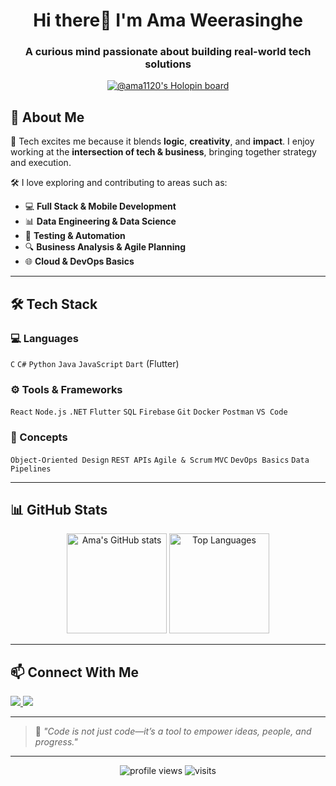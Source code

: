 <h1 align="center">Hi there👋 I'm Ama Weerasinghe</h1>
<h3 align="center">A curious mind passionate about building real-world tech solutions</h3>

<p align="center">
  <a href="https://holopin.io/@ama1120">
    <img src="https://holopin.me/ama1120" alt="@ama1120's Holopin board" />
  </a>
</p>



## 🧠 About Me

🚀 Tech excites me because it blends **logic**, **creativity**, and **impact**. I enjoy working at the **intersection of tech & business**, bringing together strategy and execution.

🛠️ I love exploring and contributing to areas such as:

- 💻 **Full Stack & Mobile Development**
- 📊 **Data Engineering & Data Science**
- 🧪 **Testing & Automation**
- 🔍 **Business Analysis & Agile Planning**
- 🌐 **Cloud & DevOps Basics**

---

## 🛠️ Tech Stack

### 💻 Languages  
`C` `C#` `Python` `Java` `JavaScript` `Dart` (Flutter)

### ⚙️ Tools & Frameworks  
`React` `Node.js` `.NET` `Flutter` `SQL` `Firebase` `Git` `Docker` `Postman` `VS Code`

### 🧩 Concepts  
`Object-Oriented Design` `REST APIs` `Agile & Scrum` `MVC` `DevOps Basics` `Data Pipelines`

---

## 📊 GitHub Stats

<p align="center">
  <img src="https://github-readme-stats.vercel.app/api?username=ama1120&show_icons=true&theme=radical" alt="Ama's GitHub stats" height="160"/>
  <img src="https://github-readme-stats.vercel.app/api/top-langs/?username=ama1120&layout=compact&theme=radical" alt="Top Languages" height="160"/>
</p>

---

## 📫 Connect With Me

<p align="left">
  <a href="https://rb.gy/jpljb0">
    <img src="https://img.shields.io/badge/-LinkedIn-0A66C2?style=for-the-badge&logo=linkedin&logoColor=white" />
  </a>
  <a href="https://holopin.io/@ama1120" target="_blank">
    <img src="https://img.shields.io/badge/-Holopin-9c27b0?style=for-the-badge&logo=holopin&logoColor=white" />
  </a>
</p>

---

> 🧠 _"Code is not just code—it’s a tool to empower ideas, people, and progress."_

---

<!-- Optional fun badges -->
<p align="center">
  <img src="https://komarev.com/ghpvc/?username=ama1120&label=Profile%20views&color=0e75b6&style=flat" alt="profile views" />
  <img src="https://badges.pufler.dev/visits/ama1120/ama1120" alt="visits" />
</p>
